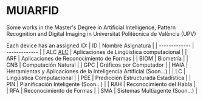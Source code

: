 # MUIARFID
Some works in the Master's Degree in Artificial Intelligence, Pattern Recognition and Digital Imaging in Universitat Politècnica de València (UPV)



Each device has an assigned ID:
| ID | Nombre Asignatura |
| ------------- | ------------- |
| ALC [ALC](./ALC) | Aplicaciones de Lingüística computacional |
| ARF  | Aplicaciones de Reconocimiento de Formas |
| BIOM  | Biometría |
| CNB  | Computación Natural |
| GPC  | Gráficos por Computador  |
| HAIA | Herramientas y Aplicaciones de la Inteligencia Artificial (Soon...) |
| LC  | Lingüística Computacional  |
| PEE  | Predicción Estructurada Estadística |
| PIN  | Planificación Inteligente (Soon...)  |
| RAH  | Reconocimiento del Habla  |
| RFA  | Reconocimiento de Formas  |
| SMA  | Sistemas Multiagente (Soon...)  |
